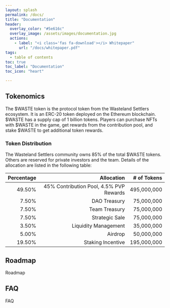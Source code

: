```yaml
---
layout: splash
permalink: /docs/
title: "Documentation"
header:
  overlay_color: "#5e616c"
  overlay_image: /assets/images/documentation.jpg
  actions:
    - label: "<i class='fas fa-download'></i> Whitepaper"
      url: "/docs/whitepaper.pdf"
tags:
  - table of contents
toc: true
toc_label: "Documentation"
toc_icon: "heart"

---
```


## Tokenomics

The $WASTE token is the protocol token from the Wasteland Settlers ecosystem. It is an ERC-20 token deployed on the Ethereum blockchain. $WASTE has a supply cap of 1 billion tokens. Players can purchase NFTs with $WASTE in the game, get rewards from the contribution pool, and stake $WASTE to get additional token rewards.

### Token Distribution

The Wasteland Settlers community owns 85% of the total $WASTE tokens. Others are reserved for private investors and the team. Details of the allocation are listed in the following table:

| Percentage | Allocation | # of Tokens |
| ---: | ---: | ---: |
| 49.50% | 45% Contribution Pool, 4.5% PVP Rewards | 495,000,000 |
| 7.50% | DAO Treasury | 75,000,000 |
| 7.50% | Team Treasury | 75,000,000 |
| 7.50% | Strategic Sale | 75,000,000 |
| 3.50% | Liquidity Management | 35,000,000 |
| 5.00% | Airdrop | 50,000,000 |
| 19.50% | Staking Incentive | 195,000,000 |

## Roadmap

Roadmap

## FAQ

FAQ
